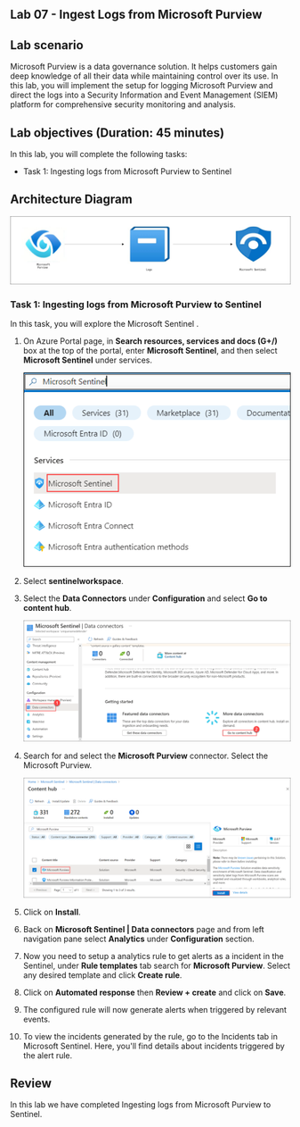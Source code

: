 ## Lab 07 - Ingest Logs from Microsoft Purview

## Lab scenario

Microsoft Purview is a data governance solution. It helps customers gain deep knowledge of all their data while maintaining control over its use. In this lab, you will implement the setup for logging Microsoft Purview and direct the logs into a Security Information and Event Management (SIEM) platform for comprehensive security monitoring and analysis.

## Lab objectives (Duration: 45 minutes)
In this lab, you will complete the following tasks:
- Task 1: Ingesting logs from Microsoft Purview to Sentinel

## Architecture Diagram

   ![](../media/Lab-7%20arch.JPG)

### Task 1: Ingesting logs from Microsoft Purview to Sentinel 

In this task, you will explore the Microsoft Sentinel .

1. On Azure Portal page, in **Search resources, services and docs (G+/)** box at the top of the portal, enter **Microsoft Sentinel**, and then select **Microsoft Sentinel** under services.

     ![Picture 1](../media/image_7.png)

1. Select  **sentinelworkspace**.

1. Select the **Data Connectors** under **Configuration** and select **Go to content hub**.
   
     ![Picture 1](../media/image_34.png)
   
1. Search for and select the **Microsoft Purview** connector. Select the Microsoft Purview.

   ![Picture 1](../media/image_30.png)

1. Click on **Install**.
   
1. Back on **Microsoft Sentinel | Data connectors** page and from left navigation pane select **Analytics** under **Configuration** section.

1. Now you need to setup a analytics rule to get alerts as a incident in the Sentinel, under **Rule templates** tab search for **Microsoft Purview**. Select any desired template and click **Create rule**.
   
1. Click on **Automated response** then **Review + create** and click on **Save**.
   
1. The configured rule will now generate alerts when triggered by relevant events.

1. To view the incidents generated by the rule, go to the Incidents tab in Microsoft Sentinel. Here, you'll find details about incidents triggered by the alert rule.  

## Review
In this lab we have completed Ingesting logs from Microsoft Purview to Sentinel.
